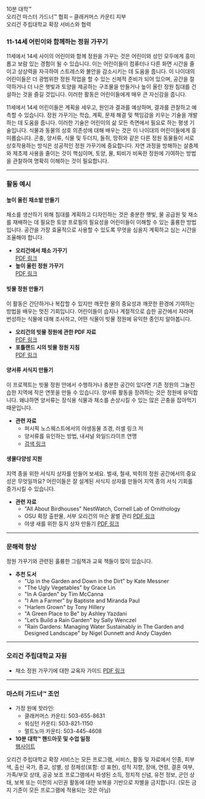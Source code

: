 10분 대학™  
오리건 마스터 가드너™ 협회 – 클래커머스 카운티 지부  
오리건 주립대학교 확장 서비스와 협력  

### 11-14세 어린이와 함께하는 정원 가꾸기  
11세에서 14세 사이의 어린이와 함께 정원을 가꾸는 것은 어린이와 성인 모두에게 흥미롭고 보람 있는 경험이 될 수 있습니다. 이는 어린이들이 컴퓨터나 다른 화면 시간을 줄이고 상상력을 자극하여 스트레스와 불안을 감소시키는 데 도움을 줍니다. 이 나이대의 어린이들은 더 광범위한 정원 작업을 할 수 있는 신체적 준비가 되어 있으며, 공간을 절약하거나 더 나은 햇빛과 토양을 제공하는 구조물을 만들거나 높이 올린 정원 침대를 건설하는 것을 즐길 것입니다. 이러한 활동은 어린이들에게 매우 큰 자신감을 줍니다.  

11세에서 14세 어린이들은 계획을 세우고, 원인과 결과를 예상하며, 결과를 관찰하고 예측할 수 있습니다. 정원 가꾸기는 학습, 계획, 문제 해결 및 책임감을 키우는 기술을 개발하는 데 도움을 줍니다. 이러한 기술은 어린이의 삶 모든 측면에서 필요로 하는 평생 기술입니다. 식물과 동물의 상호 의존성에 대해 배우는 것은 이 나이대의 어린이들에게 흥미롭습니다. 곤충, 양서류, 식물 및 두더지, 들쥐, 땅쥐와 같은 다른 정원 동물들이 서로 상호작용하는 방식은 성공적인 정원 가꾸기에 중요합니다. 자연 과정을 방해하는 살충제와 제초제 사용을 줄이는 것이 핵심이며, 토양, 물, 퇴비가 비옥한 정원에 기여하는 방법을 관찰하여 명확히 이해하는 것이 필요합니다.  

---

### 활동 예시  

#### 높이 올린 채소밭 만들기  
채소를 생산하기 위해 침대를 계획하고 디자인하는 것은 충분한 햇빛, 물 공급원 및 채소를 재배하는 데 필요한 토양 프로필의 필요성을 어린이들이 이해할 수 있는 훌륭한 방법입니다. 공간을 가장 효율적으로 사용할 수 있도록 무엇을 심을지 계획하고 심는 시간을 조율해야 합니다.  
- **오리건에서 채소 가꾸기**  
  [PDF 링크](https://catalog.extension.oregonstate.edu/sites/catalog/files/project/pdf/ec871.pdf)  
- **높이 올린 정원 가꾸기**  
  [PDF 링크](https://catalog.extension.oregonstate.edu/fs270)  

#### 빗물 정원 만들기  
이 활동은 간단하거나 복잡할 수 있지만 깨끗한 물의 중요성과 깨끗한 환경에 기여하는 방법을 배우는 멋진 기회입니다. 어린이들이 습지나 계절적으로 습한 공간에서 자라며 번성하는 식물에 대해 조사하고, 어떤 식물이 빗물 정원에 유익한 종인지 알아봅니다.  
- **오리건의 빗물 정원에 관한 PDF 자료**  
  [PDF 링크](https://seagrant.oregonstate.edu/sgpubs/oregon-rain-garden-guide)  
- **포틀랜드 시의 빗물 정원 지침**  
  [PDF 링크](https://www.portlandoregon.gov/bes/article/188636)  

#### 양서류 서식지 만들기  
이 프로젝트는 빗물 정원 안에서 수행하거나 충분한 공간이 있다면 기존 정원의 그늘진 습한 지역에 작은 연못을 만들 수 있습니다. 양서류 활동을 장려하는 것은 정원에 유익합니다. 왜냐하면 양서류는 장식용 식물과 채소를 손상시킬 수 있는 많은 곤충을 잡아먹기 때문입니다.  
- **관련 자료**  
  - 퍼시픽 노스웨스트에서의 야생동물 조경, 러셀 링크 저  
  - 양서류를 유인하는 방법, 내셔널 와일드라이프 연맹  
  - [검색 링크](https://www.google.com/search?q=why+are+amphibians+beneficial+to+the+garden+in+oregon%3Aedu)

#### 생물다양성 지원  
지역 종을 위한 서식지 상자를 만들어 보세요. 벌새, 철새, 박쥐의 정원 공간에서의 중요성은 무엇일까요? 어린이들은 잘 설계된 서식지 상자를 만들어 지역 종의 서식 기회를 증가시킬 수 있습니다.  
- **관련 자료**  
  - "All About Birdhouses" NestWatch, Cornell Lab of Ornithology  
  - OSU 확장 출판물, 서부 오리건의 마슨 꿀벌 관리 [PDF 링크](https://catalog.extension.oregonstate.edu/em9130)  
  - 야생 새를 위한 둥지 상자 만들기 [PDF 링크](https://catalog.extension.oregonstate.edu/ec1556)  

---

### 문해력 향상  
정원 가꾸기와 관련된 훌륭한 그림책과 교육 책들이 많이 있습니다.  
- **추천 도서**  
  - "Up in the Garden and Down in the Dirt" by Kate Messner  
  - "The Ugly Vegetables" by Grace Lin  
  - "In A Garden" by Tim McCanna  
  - "I Am a Farmer" by Baptiste and Miranda Paul  
  - "Harlem Grown" by Tony Hillery  
  - "A Green Place to Be" by Ashley Yazdani  
  - "Let’s Build a Rain Garden" by Sally Wenczel  
  - "Rain Gardens: Managing Water Sustainably in The Garden and Designed Landscape" by Nigel Dunnett and Andy Clayden  

---

### 오리건 주립대학교 자원  
- 채소 정원 가꾸기에 대한 교육자 가이드 [PDF 링크](https://catalog.extension.oregonstate.edu/em9032)  

---

### 마스터 가드너™ 조언  
- 가정 원예 핫라인:  
  - 클래커머스 카운티: 503-655-8631  
  - 워싱턴 카운티: 503-821-1150  
  - 멀트노마 카운티: 503-445-4608  
- **10분 대학™ 핸드아웃 및 수업 일정**  
  [웹사이트](www.cmastergardeners.org)  

오리건 주립대학교 확장 서비스는 모든 프로그램, 서비스, 활동 및 자료에서 인종, 피부색, 출신 국가, 종교, 성별, 성 정체성(포함: 성 표현), 성적 지향, 장애, 연령, 결혼 여부, 가족/부모 상태, 공공 보조 프로그램에서 파생된 소득, 정치적 신념, 유전 정보, 군인 상태, 보복 또는 이전의 시민권 활동에 대한 보복을 기반으로 차별을 금지합니다. (모든 금지 기준이 모든 프로그램에 적용되는 것은 아님)  